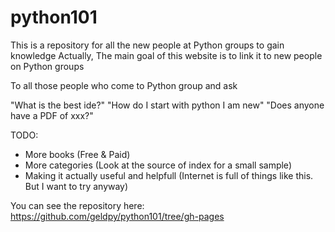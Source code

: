 # python101
This is a repository for all the new people at Python groups to gain knowledge
Actually, The main goal of this website is to link it to new people on Python groups

To all those people who come to Python group and ask

"What is the best ide?"
"How do I start with python I am new"
"Does anyone have a PDF of xxx?"



TODO:
 - More books (Free & Paid)
 - More categories (Look at the source of index for a small sample)
 - Making it actually useful and helpfull (Internet is full of things like this. But I want to try anyway)
 
 
You can see the repository here: 
	https://github.com/geldpy/python101/tree/gh-pages
	
	
	
